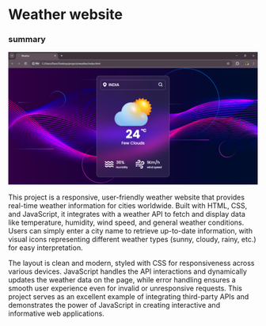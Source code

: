 <h1>
  Weather website
</h1>
<h3>
  summary
</h3>
<img src = "weather.png">
<p>
  This project is a responsive, user-friendly weather website that provides real-time weather information for cities worldwide. Built with HTML, CSS, and JavaScript, it integrates with a weather API to fetch and display data like temperature, humidity, wind speed, and general weather conditions. Users can simply enter a city name to retrieve up-to-date information, with visual icons representing different weather types (sunny, cloudy, rainy, etc.) for easy interpretation.

The layout is clean and modern, styled with CSS for responsiveness across various devices. JavaScript handles the API interactions and dynamically updates the weather data on the page, while error handling ensures a smooth user experience even for invalid or unresponsive requests. This project serves as an excellent example of integrating third-party APIs and demonstrates the power of JavaScript in creating interactive and informative web applications.
</p>
